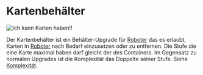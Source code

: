 # Kartenbehälter

![Ich kann Karten haben!!](oredict:opencomputers:cardContainer1)

Der Kartenbehälter ist ein Behälter-Upgrade für [Roboter](../block/robot.md) das es erlaubt, Karten in [Roboter](../block/robot.md) nach Bedarf einzusetzen oder zu entfernen. Die Stufe die eine Karte maximal haben darf gleicht der des Containers. Im Gegensatz zu normalen Upgrades ist die Komplexität das Doppelte seiner Stufe. Siehe [Komplexität](../block/robot.md).
